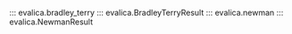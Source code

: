 ::: evalica.bradley_terry
::: evalica.BradleyTerryResult
::: evalica.newman
::: evalica.NewmanResult
